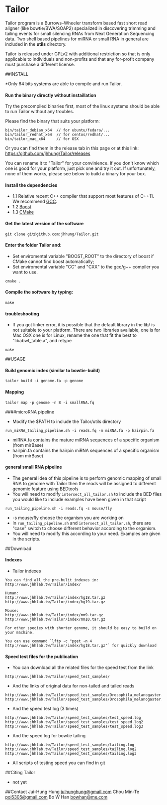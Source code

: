 Tailor
=========
Tailor program is a Burrows–Wheeler transform based fast short read aligner (like bowtie/BWA/SOAP2) specialized in discovering trimming and tailing events for small silencing RNAs from Next Generation Sequencing data. 
Two shell based pipelines for miRNA or small RNA in general are included in the **utils** directory.

Tailor is released under GPLv2 with additional restriction so that is only applicable to individuals and non-profits and that any for-profit company must purchase a different license.

##INSTALL

*Only 64 bits systems are able to compile and run Tailor. 

#### Run the binary directly without instaillation 

Try the precompiled binaries first, most of the linux systems should be able to run Tailor without any troubles.

Please find the binary that suits your platform:

```
bin/tailor_debian_x64  // for ubuntu/fedara/...
bin/tailor_redhat_x64  // for centos/redhat/...
bin/tailor_mac_x64     // for OSX
```

Or you can find them in the release tab in this page or at this link:
https://github.com/jhhung/Tailor/releases

You can rename it to "Tailor" for your convinience.
If you don't know which one is good for your platform, just pick one and try it out.
If unfortunately, none of them works, please see below to build a binary for your box.

#### Install the dependencies

- 1.1 Relative recent C++ compiler that support most features of C++11. We recommend [GCC](http://gcc.gnu.org/).
- 1.2 [Boost](http://www.boost.org/users/download/)
- 1.3 [CMake](http://www.cmake.org/)

#### Get the latest version of the software

```
git clone git@github.com:jhhung/Tailor.git
```

#### Enter the folder Tailor and:

- Set enviromental variable "BOOST_ROOT" to the directory of boost if CMake cannot find boost automatically;
- Set enviromental variable "CC" and "CXX" to the gcc/g++ compiler you want to use.	

```
cmake .
```
   
	
#### Compile the software by typing:

```
make
```

#### troubleshooting
- If you got linker error, it is possible that the default library in the lib/ is not suitable to your platform. 
 There are two libraries available, one is for Mac OSX one is for Linux, rename the one that fit the best to "libabwt_table.a",
 and retype 

```
make
```
	
##USAGE

#### Build genomic index (similar to bowtie-build)

```
tailor build -i genome.fa -p genome
```

#### Mapping 

```
tailor map -p genome -n 8 -i smallRNA.fq
```

####microRNA pipeline

- Modify the $PATH to include the Tailor/utils directory

```
run_miRNA_tailing_pipeline.sh -i reads.fq -m miRNA.fa -p hairpin.fa
```

- miRNA.fa contains the mature miRNA sequences of a specific organism (from mirBase)
- hairpin.fa contains the hairpin miRNA sequences of a specific organism (from mirBase)


#### general small RNA pipeline

- The general idea of this pipeline is to perform genomic mapping of small RNA to genome with Tailor
then the reads will be assigned to different genomic feature using BEDtools
- You will need to modify `intersect_all_tailor.sh` to include the BED files you would like to include
examples have been given in that script

```
run_tailing_pipeline.sh -i reads.fq -s mouse/fly 
```

- -s mouse/fly choose the organism you are working on
- In `run_tailing_pipeline.sh` and `intersect_all_tailor.sh`, there are "case" switch to choose different behavior according to the organism. 
- You will need to modify this according to your need. Examples are given in the scripts. 

##Download

#### Indexes

- Tailor indexes

```
You can find all the pre-bulit indexes in:
http://www.jhhlab.tw/Tailor/index/

Human:
http://www.jhhlab.tw/Tailor/index/hg18.tar.gz
http://www.jhhlab.tw/Tailor/index/hg19.tar.gz

Mouse:
http://www.jhhlab.tw/Tailor/index/mm9.tar.gz
http://www.jhhlab.tw/Tailor/index/mm10.tar.gz

For other species with shorter genome, it should be easy to build on your machine.

You can use command `lftp -c "pget -n 4 http://www.jhhlab.tw/Tailor/index/hg18.tar.gz"` for quickly download
```

#### Speed test files for the publication

- You can download all the related files for the speed test from the link

```
http://www.jhhlab.tw/Tailor/speed_test_samples/
```

- And the links of original data for non-tailed and tailed reads

```
http://www.jhhlab.tw/Tailor/speed_test_samples/Drosophila_melanogaster.2m.fq
http://www.jhhlab.tw/Tailor/speed_test_samples/Drosophila_melanogaster.all.randomeTailed.fq
```

- And the speed test log (3 times)

```
http://www.jhhlab.tw/Tailor/speed_test_samples/test_speed.log
http://www.jhhlab.tw/Tailor/speed_test_samples/test_speed.log2
http://www.jhhlab.tw/Tailor/speed_test_samples/test_speed.log3
```

- And the speed log for bowtie tailing

```
http://www.jhhlab.tw/Tailor/speed_test_samples/tailing.log
http://www.jhhlab.tw/Tailor/speed_test_samples/tailing.log2
http://www.jhhlab.tw/Tailor/speed_test_samples/tailing.log3
```

- All scripts of testing speed you can find in git

##Citing Tailor
* not yet

##Contact
	Jui-Hung Hung <juihunghung@gmail.com>
	Chou Min-Te <poi5305@gmail.com>
	Bo W Han <bowhan@me.com>
